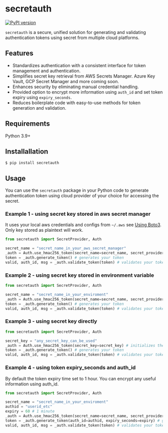 # secretauth

[![PyPI version](https://badge.fury.io/py/secretauth.svg)](https://badge.fury.io/py/secretauth)

``secretauth`` is a secure, unified solution for generating and validating authentication tokens using secret from multiple cloud platforms.

## Features

* Standardizes authentication with a consistent interface for token management and authentication.
* Simplifies secret key retrieval from AWS Secrets Manager. Azure Key Vault, GCP Secret Manager and more coming soon.
* Enhances security by eliminating manual credential handling.
* Provided option to encrypt more information using `auth_id` and set token expiry using `expiry_seconds`.
* Reduces boilerplate code with easy-to-use methods for token generation and validation.

## Requirements

Python 3.9+

## Installallation

```console
$ pip install secretauth
```

## Usage

You can use the `secretauth` package in your Python code to generate authentication token using cloud provider of your choice for accessing the secret.

### Example 1 - using secret key stored in aws secret manager

It uses your local aws credentials and configs from `~/.aws` see [Using Boto3](https://github.com/boto/boto3). Only key stored as plaintext will work.

```python
from secretauth import SecretProvider, Auth

secret_name = "secret_name_in_your_aws_secret_manager"
_auth = Auth.use_hmac256_token(secret_name=secret_name, secret_provider=SecretProvider.AWS) # initializes the auth module
token = _auth.generate_token() # generates your token
valid, auth_id, msg = _auth.validate_token(token) # validates your token

```

### Example 2 - using secret key stored in environment variable

```python
from secretauth import SecretProvider, Auth

secret_name = "secret_name_in_your_enviroment"
_auth = Auth.use_hmac256_token(secret_name=secret_name, secret_provider=SecretProvider.LOCAL) # initializes the auth module
token = _auth.generate_token() # generates your token
valid, auth_id, msg = _auth.validate_token(token) # validates your token

```

### Example 3 - using secret key directly

```python
from secretauth import SecretProvider, Auth

secret_key = "any_secret_key_can_be_used"
_auth = Auth.use_hmac256_token(secret_key=secret_key) # initializes the auth module
token = _auth.generate_token() # generates your token
valid, auth_id, msg = _auth.validate_token(token) # validates your token

```


### Example 4 - using token expiry_seconds and auth_id

By default the token expiry time set to 1 hour. You can encrypt any useful information using auth_id.

```python
from secretauth import SecretProvider, Auth

secret_name = "secret_name_in_your_enviroment"
authid = "userid_etc"
expiry = 60 # 1 minute
_auth = Auth.use_hmac256_token(secret_name=secret_name, secret_provider=SecretProvider.LOCAL) # initializes the auth module
token = _auth.generate_token(auth_id=authid, expiry_seconds=expiry) # generates your token
valid, auth_id, msg = _auth.validate_token(token) # validates your token

```





